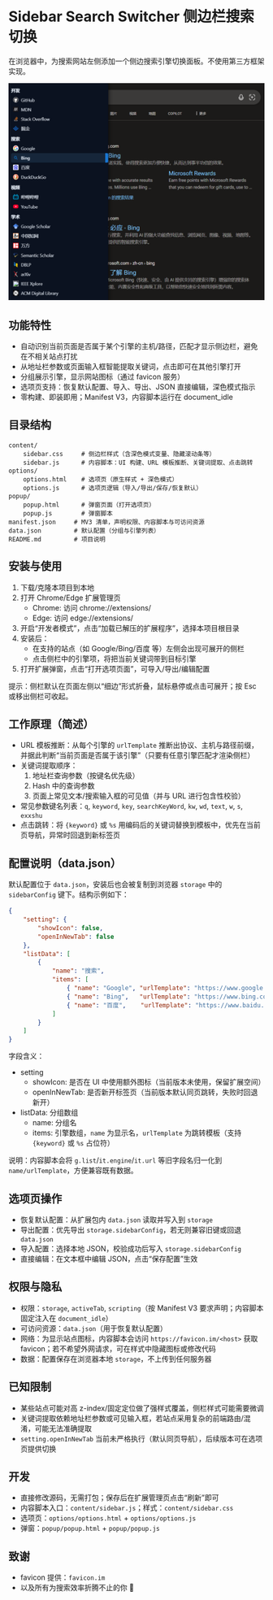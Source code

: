 # Sidebar Search Switcher 侧边栏搜索切换

在浏览器中，为搜索网站左侧添加一个侧边搜索引擎切换面板。不使用第三方框架实现。

![example.png](example.png)

## 功能特性

- 自动识别当前页面是否属于某个引擎的主机/路径，匹配才显示侧边栏，避免在不相关站点打扰
- 从地址栏参数或页面输入框智能提取关键词，点击即可在其他引擎打开
- 分组展示引擎，显示网站图标（通过 favicon 服务）
- 选项页支持：恢复默认配置、导入、导出、JSON 直接编辑，深色模式指示
- 零构建、即装即用；Manifest V3，内容脚本运行在 document_idle

## 目录结构

```
content/
	sidebar.css     # 侧边栏样式（含深色模式变量、隐藏滚动条等）
	sidebar.js      # 内容脚本：UI 构建、URL 模板推断、关键词提取、点击跳转
options/
	options.html    # 选项页（原生样式 + 深色模式）
	options.js      # 选项页逻辑（导入/导出/保存/恢复默认）
popup/
	popup.html      # 弹窗页面（打开选项页）
	popup.js        # 弹窗脚本
manifest.json     # MV3 清单，声明权限、内容脚本与可访问资源
data.json         # 默认配置（分组与引擎列表）
README.md         # 项目说明
```

## 安装与使用

1) 下载/克隆本项目到本地
2) 打开 Chrome/Edge 扩展管理页
	 - Chrome: 访问 chrome://extensions/
	 - Edge: 访问 edge://extensions/
3) 开启“开发者模式”，点击“加载已解压的扩展程序”，选择本项目根目录
4) 安装后：
	 - 在支持的站点（如 Google/Bing/百度 等）左侧会出现可展开的侧栏
	 - 点击侧栏中的引擎项，将把当前关键词带到目标引擎
5) 打开扩展弹窗，点击“打开选项页面”，可导入/导出/编辑配置

提示：侧栏默认在页面左侧以“细边”形式折叠，鼠标悬停或点击可展开；按 Esc 或移出侧栏可收起。

## 工作原理（简述）

- URL 模板推断：从每个引擎的 `urlTemplate` 推断出协议、主机与路径前缀，并据此判断“当前页面是否属于该引擎”（只要有任意引擎匹配才渲染侧栏）
- 关键词提取顺序：
	1. 地址栏查询参数（按键名优先级）
	2. Hash 中的查询参数
	3. 页面上常见文本/搜索输入框的可见值（并与 URL 进行包含性校验）
- 常见参数键名列表：`q`, `keyword`, `key`, `searchKeyWord`, `kw`, `wd`, `text`, `w`, `s`, `exxshu`
- 点击跳转：将 `{keyword}` 或 `%s` 用编码后的关键词替换到模板中，优先在当前页导航，异常时回退到新标签页

## 配置说明（data.json）

默认配置位于 `data.json`，安装后也会被复制到浏览器 `storage` 中的 `sidebarConfig` 键下。结构示例如下：

```json
{
	"setting": {
		"showIcon": false,
		"openInNewTab": false
	},
	"listData": [
		{
			"name": "搜索",
			"items": [
				{ "name": "Google", "urlTemplate": "https://www.google.com/search?q={keyword}" },
				{ "name": "Bing",   "urlTemplate": "https://www.bing.com/search?q={keyword}" },
				{ "name": "百度",    "urlTemplate": "https://www.baidu.com/s?wd={keyword}" }
			]
		}
	]
}
```

字段含义：
- setting
	- showIcon: 是否在 UI 中使用额外图标（当前版本未使用，保留扩展空间）
	- openInNewTab: 是否新开标签页（当前版本默认同页跳转，失败时回退新开）
- listData: 分组数组
	- name: 分组名
	- items: 引擎数组，`name` 为显示名，`urlTemplate` 为跳转模板（支持 `{keyword}` 或 `%s` 占位符）

说明：内容脚本会将 `g.list`/`it.engine`/`it.url` 等旧字段名归一化到 `name/urlTemplate`，方便兼容既有数据。

## 选项页操作

- 恢复默认配置：从扩展包内 `data.json` 读取并写入到 `storage`
- 导出配置：优先导出 `storage.sidebarConfig`，若无则兼容旧键或回退 `data.json`
- 导入配置：选择本地 JSON，校验成功后写入 `storage.sidebarConfig`
- 直接编辑：在文本框中编辑 JSON，点击“保存配置”生效

## 权限与隐私

- 权限：`storage`, `activeTab`, `scripting`（按 Manifest V3 要求声明；内容脚本固定注入在 `document_idle`）
- 可访问资源：`data.json`（用于恢复默认配置）
- 网络：为显示站点图标，内容脚本会访问 `https://favicon.im/<host>` 获取 favicon；若不希望外网请求，可在样式中隐藏图标或修改代码
- 数据：配置保存在浏览器本地 `storage`，不上传到任何服务器

## 已知限制

- 某些站点可能对高 z-index/固定定位做了强样式覆盖，侧栏样式可能需要微调
- 关键词提取依赖地址栏参数或可见输入框，若站点采用复杂的前端路由/混淆，可能无法准确提取
- `setting.openInNewTab` 当前未严格执行（默认同页导航），后续版本可在选项页提供切换

## 开发

- 直接修改源码，无需打包；保存后在扩展管理页点击“刷新”即可
- 内容脚本入口：`content/sidebar.js`；样式：`content/sidebar.css`
- 选项页：`options/options.html` + `options/options.js`
- 弹窗：`popup/popup.html` + `popup/popup.js`

## 致谢

- favicon 提供：`favicon.im`
- 以及所有为搜索效率折腾不止的你 🙂
